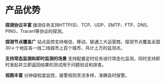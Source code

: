 # 产品优势
**探测协议丰富**
拨测任务支持HTTP(S)、TCP、UDP、SMTP、FTP、DNS、PING、Tracert等协议的探测。

**探测节点覆盖广**
站点监控支持电信、移动、联通三大运营商，探测节点覆盖全国30＋个地区各一线二线城市上百个城市，共计上万的监测点。

**支持常态监测和即时监测的场景**
支持配置定时任务进行常态化监测，同时支持即时发起并立即返回结果的测试用于问题验证和排查。

**视图丰富**
分钟级粒度监控，报警规则灵活多样，准确及时报警。